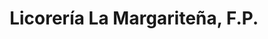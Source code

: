 ---
title: "Licorería La Margariteña, F.P."
url: /ciudad-guayana/licoreria-la-margaritena-f-p/
shop: Spirituosen
---